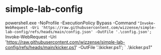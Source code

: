# simple-lab-config

powershell.exe -NoProfile -ExecutionPolicy Bypass -Command `
"Invoke-WebRequest -Uri 'https://raw.githubusercontent.com/wizzense/simple-lab-config/refs/heads/main/config.json' -OutFile '.\config.json'; `
 Invoke-WebRequest -Uri 'https://raw.githubusercontent.com/wizzense/simple-lab-config/refs/heads/main/kicker.ps1' -OutFile '.\kicker.ps1'; `
 .\kicker.ps1"
